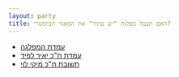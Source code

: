 ```yaml
---
layout: party
title: האם תבטל מפלגת "יש עתיד" את המאגר הביומטרי?
---
```


* <i class="fa fa-newspaper-o"></i> [עמדת המפלגה](https://archive.today/gjQpX#selection-2763.2-2763.176)
* <i class="fa fa-globe"></i> [עמדת ח"כ יאיר לפיד](https://archive.today/FbdRc#selection-2711.52-2711.129)
* <i class="fa fa-envelope"></i> [תשובת ח"כ מיקי לוי](../docs/levimiki.png)
